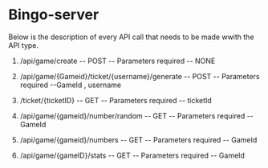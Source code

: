 # Bingo-server

Below is the description of every API call that needs to be made wwith the API type.

1. /api/game/create -- POST
-- Parameters required -- NONE 

2. /api/game/{Gameid}/ticket/{username}/generate -- POST
-- Parameters required --GameId , username

3. /ticket/{ticketID} -- GET
-- Parameters required -- ticketId

4. /api/game/{gameid}/number/random -- GET
-- Parameters required -- GameId

5. /api/game/{gameid}/numbers -- GET
-- Parameters required -- GameId

6. /api/game/{gameID}/stats -- GET
-- Parameters required -- GameId

